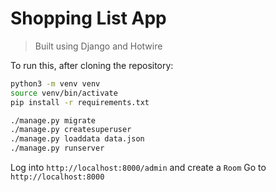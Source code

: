 # Shopping List App

> Built using Django and Hotwire

To run this, after cloning the repository:

```bash
python3 -m venv venv
source venv/bin/activate
pip install -r requirements.txt

./manage.py migrate
./manage.py createsuperuser
./manage.py loaddata data.json
./manage.py runserver
```

Log into `http://localhost:8000/admin` and create a `Room`
Go to `http://localhost:8000`
